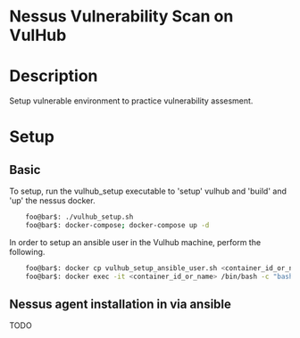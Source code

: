 # Nessus Vulnerability Scan on VulHub

# Description
Setup vulnerable environment to practice vulnerability assesment.
# Setup
## Basic
To setup, run the vulhub_setup executable to 'setup' vulhub and 'build' and 'up' the nessus docker.
```bash
    foo@bar$: ./vulhub_setup.sh
    foo@bar$: docker-compose; docker-compose up -d
```
In order to setup an ansible user in the Vulhub machine, perform the following.
```bash
    foo@bar$: docker cp vulhub_setup_ansible_user.sh <container_id_or_name>:/root
    foo@bar$: docker exec -it <container_id_or_name> /bin/bash -c "bash /root/vulhub_setup_ansible_user.sh"
```

## Nessus agent installation in via ansible
TODO
